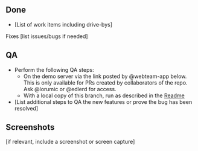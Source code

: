 ## Done

- [List of work items including drive-bys]

Fixes [list issues/bugs if needed]

## QA

- Perform the following QA steps:
  - On the demo server via the link posted by @webteam-app below. This is only available for PRs created by collaborators of the repo. Ask @lorumic or @edlerd for access.
  - With a local copy of this branch, run as described in the [Readme](https://github.com/canonical/lxd-ui#setting-up-for-development)
- [List additional steps to QA the new features or prove the bug has been resolved]

## Screenshots

[if relevant, include a screenshot or screen capture]